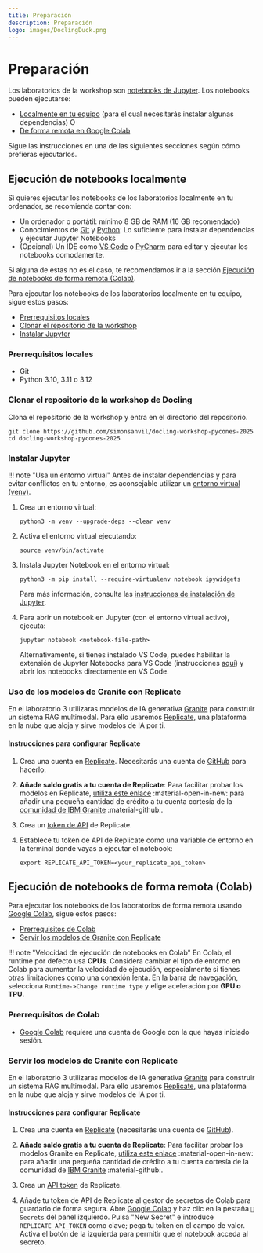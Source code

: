 ```yaml
---
title: Preparación
description: Preparación
logo: images/DoclingDuck.png
---
```


# Preparación

Los laboratorios de la workshop son [notebooks de Jupyter](https://jupyter.org/). Los notebooks pueden ejecutarse:
 <!-- en tu ordenador o de forma remota en el servicio [Google Colab](https://colab.research.google.com). 

## Ejecución de notebooks -->

<!-- Los notebooks pueden ejecutarse: -->

- [Localmente en tu equipo](#ejecucion-de-notebooks-localmente) (para el cual necesitarás instalar algunas dependencias) O
- [De forma remota en Google Colab](#ejecucion-de-notebooks-de-forma-remota-colab)

Sigue las instrucciones en una de las siguientes secciones según cómo prefieras ejecutarlos.

## Ejecución de notebooks localmente

Si quieres ejecutar los notebooks de los laboratorios localmente en tu ordenador, se recomienda contar con:

- Un ordenador o portátil: mínimo 8 GB de RAM (16 GB recomendado)
- Conocimientos de [Git](https://git-scm.com/) y [Python](https://www.python.org/): Lo suficiente para instalar dependencias y ejecutar Jupyter Notebooks
- (Opcional) Un IDE como [VS Code](https://code.visualstudio.com/) o [PyCharm](https://www.jetbrains.com/pycharm/) para editar y ejecutar los notebooks comodamente.

Si alguna de estas no es el caso, te recomendamos ir a la sección [Ejecución de notebooks de forma remota (Colab)](#ejecucion-de-notebooks-de-forma-remota-colab).

Para ejecutar los notebooks de los laboratorios localmente en tu equipo, sigue estos pasos:

- [Prerrequisitos locales](#prerrequisitos-locales)
- [Clonar el repositorio de la workshop](#clonar-el-repositorio-de-la-workshop-de-docling)
- [Instalar Jupyter](#instalar-jupyter)

### Prerrequisitos locales

- Git
- Python 3.10, 3.11 o 3.12

### Clonar el repositorio de la workshop de Docling

Clona el repositorio de la workshop y entra en el directorio del repositorio.

```shell
git clone https://github.com/simonsanvil/docling-workshop-pycones-2025
cd docling-workshop-pycones-2025
```


### Instalar Jupyter

!!! note "Usa un entorno virtual"
    Antes de instalar dependencias y para evitar conflictos en tu entorno, es aconsejable utilizar un [entorno virtual (venv)](https://docs.python.org/3/library/venv.html).

1. Crea un entorno virtual:

    ```shell
    python3 -m venv --upgrade-deps --clear venv
    ```

2. Activa el entorno virtual ejecutando:

    ```shell
    source venv/bin/activate
    ```

3. Instala Jupyter Notebook en el entorno virtual:

    ```shell
    python3 -m pip install --require-virtualenv notebook ipywidgets
    ```

    Para más información, consulta las [instrucciones de instalación de Jupyter](https://jupyter.org/install).

4. Para abrir un notebook en Jupyter (con el entorno virtual activo), ejecuta:

    ```shell
    jupyter notebook <notebook-file-path>
    ```

    Alternativamente, si tienes instalado VS Code, puedes habilitar la extensión de Jupyter Notebooks para VS Code (instrucciones [aquí](https://code.visualstudio.com/docs/datascience/jupyter-notebooks)) y abrir los notebooks directamente en VS Code.

### Uso de los modelos de Granite con Replicate

En el laboratorio 3 utilizaras modelos de IA generativa [Granite](https://www.ibm.com/granite) para construir un sistema RAG multimodal. Para ello usaremos [Replicate](https://replicate.com/), una plataforma en la nube que aloja y sirve modelos de IA por ti.

#### Instrucciones para configurar Replicate

1. Crea una cuenta en [Replicate](https://replicate.com/). Necesitarás una cuenta de [GitHub](https://github.com/) para hacerlo.

2. **Añade saldo gratis a tu cuenta de Replicate**: Para facilitar probar los modelos en Replicate, [utiliza este enlace](https://replicate.com/invites/a8717bfe-2f3d-4a52-88ed-1356231cdf03) :material-open-in-new: para añadir una pequeña cantidad de crédito a tu cuenta cortesía de la [comunidad de IBM Granite](https://github.com/ibm-granite-community) :material-github:.

4. Crea un [token de API](https://replicate.com/account/api-tokens) de Replicate.

5. Establece tu token de API de Replicate como una variable de entorno en la terminal donde vayas a ejecutar el notebook:

    ```shell
    export REPLICATE_API_TOKEN=<your_replicate_api_token>
    ```

## Ejecución de notebooks de forma remota (Colab)

Para ejecutar los notebooks de los laboratorios de forma remota usando [Google Colab](https://colab.research.google.com), sigue estos pasos:

- [Prerrequisitos de Colab](#prerrequisitos-de-colab)
- [Servir los modelos de Granite con Replicate](#servir-los-modelos-de-granite-con-replicate)

!!! note "Velocidad de ejecución de notebooks en Colab" 
    En Colab, el runtime por defecto usa **CPUs**. Considera cambiar el tipo de entorno en Colab para aumentar la velocidad de ejecución, especialmente si tienes otras limitaciones como una conexión lenta. En la barra de navegación, selecciona `Runtime->Change runtime type` y elige aceleración por **GPU o TPU**.

### Prerrequisitos de Colab

- [Google Colab](https://colab.research.google.com) requiere una cuenta de Google con la que hayas iniciado sesión.

### Servir los modelos de Granite con Replicate

En el laboratorio 3 utilizaras modelos de IA generativa [Granite](https://www.ibm.com/granite) para construir un sistema RAG multimodal. Para ello usaremos [Replicate](https://replicate.com/), una plataforma en la nube que aloja y sirve modelos de IA por ti.

#### Instrucciones para configurar Replicate

1. Crea una cuenta en [Replicate](https://replicate.com/) (necesitarás una cuenta de [GitHub](https://github.com/)).

2. **Añade saldo gratis a tu cuenta de Replicate**: Para facilitar probar los modelos Granite en Replicate, [utiliza este enlace](https://replicate.com/invites/a8717bfe-2f3d-4a52-88ed-1356231cdf03) :material-open-in-new: para añadir una pequeña cantidad de crédito a tu cuenta cortesía de la comunidad de [IBM Granite](https://github.com/ibm-granite-community) :material-github:.

3. Crea un [API token](https://replicate.com/account/api-tokens) de Replicate.

4. Añade tu token de API de Replicate al gestor de secretos de Colab para guardarlo de forma segura. Abre [Google Colab](https://colab.research.google.com) y haz clic en la pestaña `🔑 Secrets` del panel izquierdo. Pulsa "New Secret" e introduce `REPLICATE_API_TOKEN` como clave; pega tu token en el campo de valor. Activa el botón de la izquierda para permitir que el notebook acceda al secreto.
